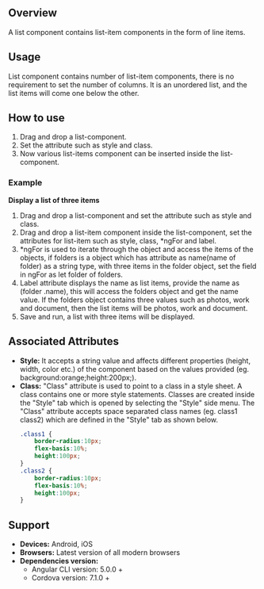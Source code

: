 ## Overview
A list component contains list-item components in the form of line items. 
## Usage
List component contains number of list-item components, there is no requirement to set the number of columns. It is an unordered list, and the list items will come one below the other. 
## How to use
1. Drag and drop a list-component.
2. Set the attribute such as style and class. 
3. Now various list-items component can be inserted inside the list-component.

### Example
**Display a list of three items** 
1. Drag and drop a list-component and set the attribute such as style and class.
2. Drag and drop a list-item component inside the list-component, set the attributes for list-item such as style, class, *ngFor and label.
3. *ngFor is used to iterate through the object and access the items of the objects, if folders is a object which has attribute as name(name of folder) as a string type, with three items in the folder object, set the field in ngFor as let folder of folders.
4. Label attribute displays the name as list items, provide the name as (folder .name), this will access the folders object and get the name value. If the folders object contains three values such as photos, work and document, then the list items will be photos, work and document.
5. Save and run, a list with three items will be displayed.

## Associated Attributes 
- **Style:** It accepts a string value and affects different properties (height, width, color etc.) of the component based on the values provided (eg. background:orange;height:200px;).
- **Class:** "Class" attribute is used to point to a class in a style sheet. A class contains one or more style statements. Classes are created inside the "Style" tab which is opened by selecting the "Style" side menu. The "Class" attribute accepts space separated class names (eg. class1 class2) which are defined in the "Style" tab as shown below.
    ```css
    .class1 {
        border-radius:10px;
        flex-basis:10%;
        height:100px;
    }
    .class2 {
        border-radius:10px;
        flex-basis:10%;
        height:100px;
    }
    ```
## Support
- **Devices:** Android, iOS
- **Browsers:**  Latest version of all modern browsers
- **Dependencies version:** 
    - Angular CLI version: 5.0.0 + 
    - Cordova version: 7.1.0 + 
